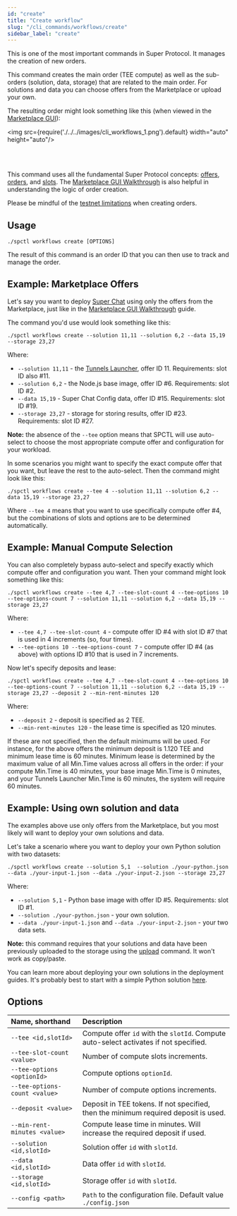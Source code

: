 ```yaml
---
id: "create"
title: "Create workflow"
slug: "/cli_commands/workflows/create"
sidebar_label: "create"
---
```


This is one of the most important commands in Super Protocol. It manages the creation of new orders.

This command creates the main order (TEE compute) as well as the sub-orders (solution, data, storage) that are related to the main order. For solutions and data you can choose offers from the Marketplace or upload your own.

The resulting order might look something like this (when viewed in the [Marketplace GUI](/developers/marketplace)):

<img src={require('./../../images/cli_workflows_1.png').default} width="auto" height="auto"/>

<br/>
<br/>

This command uses all the fundamental Super Protocol concepts: [offers](/developers/fundamentals/offers), [orders](/developers/fundamentals/orders), and [slots](/developers/fundamentals/slots). The [Marketplace GUI Walkthrough](/developers/marketplace/walkthrough) is also helpful in understanding the logic of order creation.

Please be mindful of the [testnet limitations](/testnet/limitations) when creating orders.

## Usage

```
./spctl workflows create [OPTIONS]
```

The result of this command is an order ID that you can then use to track and manage the order.

## Example: Marketplace Offers

Let's say you want to deploy [Super Chat](/developers/offers/superchat) using only the offers from the Marketplace, just like in the [Marketplace GUI Walkthrough](/developers/marketplace/walkthrough) guide.

The command you'd use would look something like this:

```
./spctl workflows create --solution 11,11 --solution 6,2 --data 15,19 --storage 23,27
```

Where:
* `--solution 11,11` - the [Tunnels Launcher](/developers/offers/launcher), offer ID 11. Requirements: slot ID also #11.
* `--solution 6,2` - the Node.js base image, offer ID #6. Requirements: slot ID #2.
* `--data 15,19` - Super Chat Config data, offer ID #15. Requirements: slot ID #19.
* `--storage 23,27` - storage for storing results, offer ID #23. Requirements: slot ID #27.

**Note:** the absence of the `--tee` option means that SPCTL will use auto-select to choose the most appropriate compute offer and configuration for your workload.

In some scenarios you might want to specify the exact compute offer that you want, but leave the rest to the auto-select. Then the command might look like this:

```
./spctl workflows create --tee 4 --solution 11,11 --solution 6,2 --data 15,19 --storage 23,27
```

Where `--tee 4` means that you want to use specifically compute offer #4, but the combinations of slots and options are to be determined automatically.

## Example: Manual Compute Selection

You can also completely bypass auto-select and specify exactly which compute offer and configuration you want. Then your command might look something like this:

```
./spctl workflows create --tee 4,7 --tee-slot-count 4 --tee-options 10 --tee-options-count 7 --solution 11,11 --solution 6,2 --data 15,19 --storage 23,27
```
Where:
* `--tee 4,7 --tee-slot-count 4` - compute offer ID #4 with slot ID #7 that is used in 4 increments (so, four times).
* `--tee-options 10 --tee-options-count 7` - compute offer ID #4 (as above) with options ID #10 that is used in 7 increments.

Now let's specify deposits and lease:

```
./spctl workflows create --tee 4,7 --tee-slot-count 4 --tee-options 10 --tee-options-count 7 --solution 11,11 --solution 6,2 --data 15,19 --storage 23,27 --deposit 2 --min-rent-minutes 120
```

Where:
* `--deposit 2` - deposit is specified as 2 TEE. 
* `--min-rent-minutes 120` - the lease time is specified as 120 minutes. 

If these are not specified, then the default minimums will be used. For instance, for the above offers the minimum deposit is 1.120 TEE and minimum lease time is 60 minutes. Minimum lease is determined by the maximum value of all Min.Time values across all offers in the order: if your compute Min.Time is 40 minutes, your base image Min.Time is 0 minutes, and your Tunnels Launcher Min.Time is 60 minutes, the system will require 60 minutes. 


## Example: Using own solution and data

The examples above use only offers from the Marketplace, but you most likely will want to deploy your own solutions and data. 

Let's take a scenario where you want to deploy your own Python solution with two datasets: 

```
./spctl workflows create --solution 5,1  --solution ./your-python.json --data ./your-input-1.json --data ./your-input-2.json --storage 23,27
```

Where:

* `--solution 5,1` - Python base image with offer ID #5. Requirements: slot ID #1.
* `--solution ./your-python.json` - your own solution.
* `--data ./your-input-1.json` and `--data ./your-input-2.json` - your two data sets.

**Note:** this command requires that your solutions and data have been previously uploaded to the storage using the [upload](/developers/cli_commands/files/upload) command. It won't work as copy/paste.

You can learn more about deploying your own solutions in the deployment guides. It's probably best to start with a simple Python solution [here](/developers/deployment_guides/python).

## Options

|**Name, shorthand**|**Description**|
| :- | :- |
|`--tee <id,slotId>`|Compute offer `id` with the `slotId`. Compute auto-select activates if not specified.|
|`--tee-slot-count <value>`|Number of compute slots increments.|
|`--tee-options <optionId>`|Compute options `optionId`.|
|`--tee-options-count <value>`|Number of compute options increments.|
|`--deposit <value>`|Deposit in TEE tokens. If not specified, then the minimum required deposit is used.|
|`--min-rent-minutes <value>`|Compute lease time in minutes. Will increase the required deposit if used. |
|`--solution <id,slotId>`|Solution offer `id` with `slotId`.|
|`--data <id,slotId>`|Data offer `id` with `slotId`.|
|`--storage <id,slotId>`|Storage offer `id` with `slotId`.|
|`--config <path>`|`Path` to the configuration file. Default value `./config.json`|

